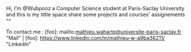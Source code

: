 Hi, I’m @Wubpooz a Computer Science student at Paris-Saclay University and this is my little space share some projects and courses' assignements ^^

To contact me : [foo]: mailto:mathieu.waharte@universite-paris-saclay.fr "Mail"   |   [foo]: https://www.linkedin.com/in/mathieu-w-a9ba36211/ "Linkedin"
